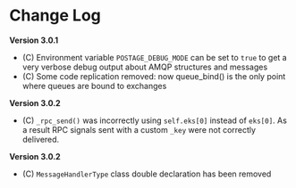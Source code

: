 Change Log
==========

**Version 3.0.1**

- (C) Environment variable `POSTAGE_DEBUG_MODE` can be set to `true` to get a very verbose debug output about AMQP structures and messages
- (C) Some code replication removed: now queue_bind() is the only point where queues are bound to exchanges

**Version 3.0.2**

- (C) `_rpc_send()` was incorrectly using `self.eks[0]` instead of `eks[0]`. As a result RPC signals sent with a custom `_key` were not correctly delivered.

**Version 3.0.2**

- (C) `MessageHandlerType` class double declaration has been removed

